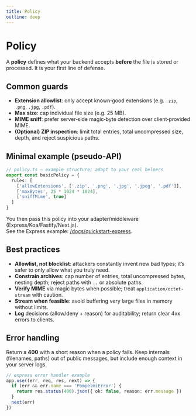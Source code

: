 ```yaml
---
title: Policy
outline: deep
---
```


# Policy

A **policy** defines what your backend accepts **before** the file is stored or processed. It is your first line of defense.

## Common guards

- **Extension allowlist**: only accept known‑good extensions (e.g. `.zip`, `.png`, `.jpg`, `.pdf`).  
- **Max size**: cap individual file size (e.g. 25 MB).  
- **MIME sniff**: prefer server‑side magic‑byte detection over client‑provided MIME.  
- **(Optional) ZIP inspection**: limit total entries, total uncompressed size, depth, and reject suspicious paths.

## Minimal example (pseudo‑API)

```ts
// policy.ts — example structure; adapt to your real helpers
export const basicPolicy = {
  rules: [
    ['allowExtensions', ['.zip', '.png', '.jpg', '.jpeg', '.pdf']],
    ['maxBytes', 25 * 1024 * 1024],
    ['sniffMime', true]
  ]
}
```

You then pass this policy into your adapter/middleware (Express/Koa/Fastify/Next.js).  
See the Express example: [/docs/quickstart-express](/docs/quickstart-express).

## Best practices

- **Allowlist, not blocklist**: attackers constantly invent new bad types; it’s safer to only allow what you truly need.
- **Constrain archives**: cap number of entries, total uncompressed bytes, nesting depth; reject paths with `..` or absolute paths.
- **Verify MIME** via magic bytes when possible; treat `application/octet-stream` with caution.
- **Stream when feasible**: avoid buffering very large files in memory without limits.
- **Log** decisions (allow/deny + reason) for auditability; return clear 4xx errors to clients.

## Error handling

Return a **400** with a short reason when a policy fails. Keep internals (filenames, paths) out of public messages, but include enough context in your server logs.

```ts
// express error handler example
app.use((err, req, res, next) => {
  if (err && err.name === 'PompelmiError') {
    return res.status(400).json({ ok: false, reason: err.message })
  }
  next(err)
})
```
